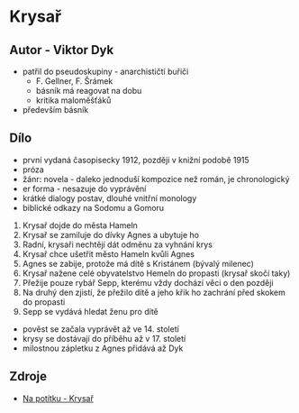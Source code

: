 # Krysař

## Autor - Viktor Dyk

- patřil do pseudoskupiny - anarchističtí buřiči
    - F. Gellner, F. Šrámek
    - básník má reagovat na dobu
    - kritika maloměšťáků
- především básník

## Dílo

- první vydaná časopisecky 1912, později v knižní podobě 1915
- próza
- žánr: novela - daleko jednoduší kompozice než román, je chronologický
- er forma - nesazuje do vyprávění
- krátké dialogy postav, dlouhé vnitřní monology
- biblické odkazy na Sodomu a Gomoru

1. Krysař dojde do města Hameln
2. Krysař se zamiluje do dívky Agnes a ubytuje ho
3. Radní, krysaři nechtějí dát odměnu za vyhnání krys
4. Krysař chce ušetřit město Hameln kvůli Agnes
5. Agnes se zabije, protože má dítě s Kristánem (bývalý milenec)
6. Krysař nažene celé obyvatelstvo Hemeln do propasti (krysař skočí taky)
7. Přežije pouze rybář Sepp, kterému vždy dochází věci o den později
8. Na druhý den zjistí, že přežilo dítě a jeho křik ho zachrání před skokem do propasti
9. Sepp se vydává hledat ženu pro dítě

- pověst se začala vyprávět až ve 14. století
- krysy se dostávají do příběhu až v 17. století
- milostnou zápletku z Agnes přidává až Dyk

## Zdroje

- [Na potítku - Krysař](https://www.youtube.com/watch?v=BrYnLa6ZyEA)